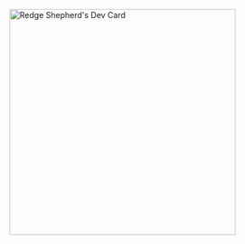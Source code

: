 <a href="https://app.daily.dev/Microjam"><img src="https://api.daily.dev/devcards/42f24f3576e64da3b49dccc06d9ed791.png?r=6o9" width="400" alt="Redge Shepherd's Dev Card"/></a>
